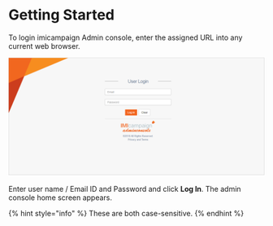 # Getting Started

To login imicampaign Admin console, enter the assigned URL into any current web browser.

![](.gitbook/assets/2.png)

Enter user name / Email ID and Password and click **Log In**. The admin console home screen appears.

{% hint style="info" %}
These are both case-sensitive.
{% endhint %}

